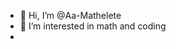 - 👋 Hi, I’m @Aa-Mathelete
- 👀 I’m interested in math and coding
- 


<!---
Aa-Mathelete/Aa-Mathelete is a ✨ special ✨ repository because its `README.md` (this file) appears on your GitHub profile.
You can click the Preview link to take a look at your changes.
--->
